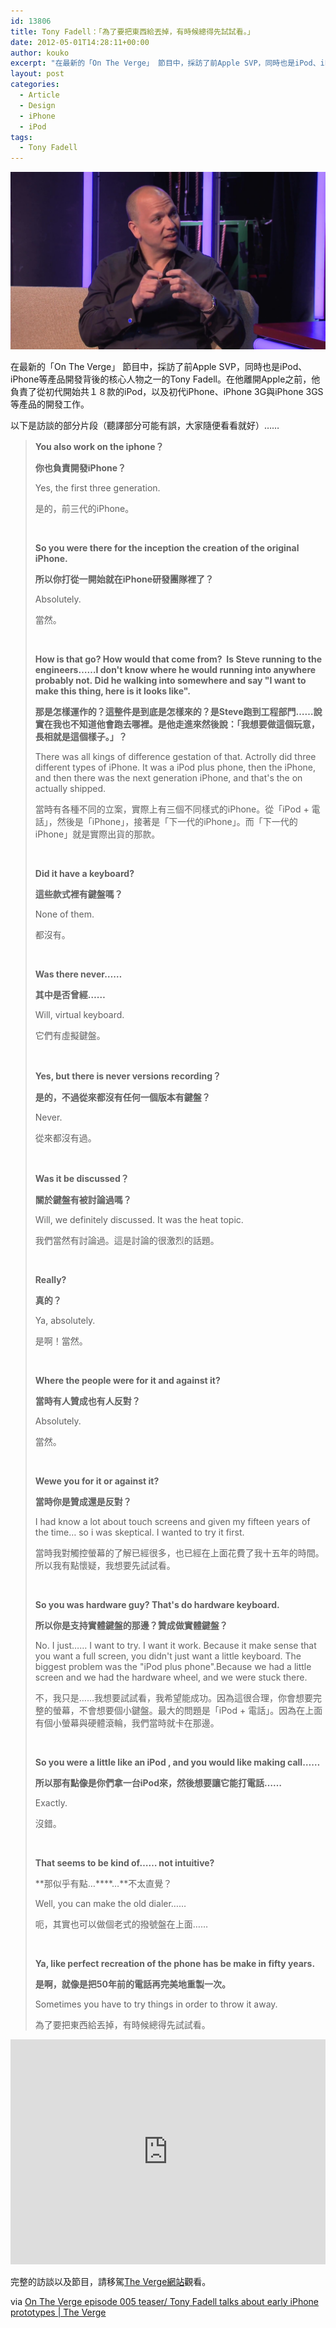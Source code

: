 ```yaml
---
id: 13806
title: Tony Fadell：「為了要把東西給丟掉，有時候總得先試試看。」
date: 2012-05-01T14:28:11+00:00
author: kouko
excerpt: "在最新的「On The Verge」 節目中，採訪了前Apple SVP，同時也是iPod、iPhone等產品開發背後的核心人物之一的Tony Fadell。在他離開Apple之前，他負責了從初代開始共１８款的iPod，以及初代iPhone、iPhone 3G與iPhone 3GS等產品的開發工作。"
layout: post
categories:
  - Article
  - Design
  - iPhone
  - iPod
tags:
  - Tony Fadell
---
```

<img alt="Tony Fadell on the verge ipod and iphone early interview 1755"  src="/img/2012-05-01-tony-fadell-on-early-iphone-prototypes/Tony-Fadell-on-the-verge-ipod-and-iphone-early-interview__1755.jpg" title="Tony-Fadell-on-the-verge-ipod-and-iphone-early-interview__1755.jpg"  />

在最新的「On The Verge」&nbsp;節目中，採訪了前Apple SVP，同時也是iPod、iPhone等產品開發背後的核心人物之一的Tony Fadell。在他離開Apple之前，他負責了從初代開始共１８款的iPod，以及初代iPhone、iPhone 3G與iPhone 3GS等產品的開發工作。


以下是訪談的部分片段（聽譯部分可能有誤，大家隨便看看就好）&hellip;&hellip;

> **You also work on the iphone？**
>
> **你也負責開發iPhone？**
>
> Yes, the first three generation.
>
> 是的，前三代的iPhone。
>
> &nbsp;
>
> **So you were there for the inception the creation of the original iPhone.**
>
> **所以你打從一開始就在iPhone研發團隊裡了？**
>
> Absolutely.
>
> 當然。
>
> &nbsp;
>
> **How is that go? How would that come from? &nbsp;Is Steve running to the engineers&hellip;&hellip;I don't know where he would running into anywhere probably not.&nbsp;Did he walking into somewhere and say "I want to make this thing, here is it looks like".**
>
> **那是怎樣運作的？這整件是到底是怎樣來的？是Steve跑到工程部門&hellip;&hellip;說實在我也不知道他會跑去哪裡。是他走進來然後說：「我想要做這個玩意，長相就是這個樣子。」？**
>
> There was all kings of difference gestation of that. Actrolly did three different types of iPhone. It was a iPod plus phone, then the iPhone, and then there was the next generation iPhone, and that's the on actually shipped.
>
> 當時有各種不同的立案，實際上有三個不同樣式的iPhone。從「iPod + 電話」，然後是「iPhone」，接著是「下一代的iPhone」。而「下一代的iPhone」就是實際出貨的那款。
>
> &nbsp;
>
> **Did it have a keyboard?**
>
> **這些款式裡有鍵盤嗎？**
>
> None of them.
>
> 都沒有。
>
> &nbsp;
>
> **Was there never&hellip;&hellip;**
>
> **其中是否曾經&hellip;&hellip;**
>
> Will, virtual keyboard.
>
> 它們有虛擬鍵盤。
>
> &nbsp;
>
> **Yes, but there is never versions recording？**
>
> **是的，不過從來都沒有任何一個版本有鍵盤？**
>
> Never.
>
> 從來都沒有過。
>
> &nbsp;
>
> **Was it be discussed？**
>
> **關於鍵盤有被討論過嗎？**
>
> Will, we definitely discussed. It was the heat topic.
>
> 我們當然有討論過。這是討論的很激烈的話題。
>
> &nbsp;
>
> **Really?**
>
> **真的？**
>
> Ya, absolutely.
>
> 是啊！當然。
>
> &nbsp;
>
> **Where the people were for it and against it?**
>
> **當時有人贊成也有人反對？**
>
> Absolutely.
>
> 當然。
>
> &nbsp;
>
> **Wewe you for it or&nbsp;against it?**
>
> **當時你是贊成還是反對？**
>
> I had know a lot about touch screens and given my fifteen years of the time&hellip; so i was skeptical. I wanted to try it first.
>
> 當時我對觸控螢幕的了解已經很多，也已經在上面花費了我十五年的時間。所以我有點懷疑，我想要先試試看。
>
> &nbsp;
>
> **So you was hardware guy? That's do hardware keyboard.**
>
> **所以你是支持實體鍵盤的那邊？贊成做實體鍵盤？**
>
> No. I just&hellip;&hellip; I want to try. I want it work. Because it make sense that you want a full screen, you didn't just&nbsp;want a little keyboard. The biggest problem was the "iPod plus phone".Because we had a little screen and we had the hardware wheel, and we were stuck there.
>
> 不，我只是&hellip;&hellip;我想要試試看，我希望能成功。因為這很合理，你會想要完整的螢幕，不會想要個小鍵盤。最大的問題是「iPod + 電話」。因為在上面有個小螢幕與硬體滾輪，我們當時就卡在那邊。
>
> &nbsp;
>
> **So you were a little like an iPod , and you would like making call&hellip;&#8230;**
>
> **所以那有點像是你們拿一台iPod來，然後想要讓它能打電話&hellip;&hellip;**
>
> Exactly.
>
> 沒錯。
>
> &nbsp;
>
> **That seems to be kind of&hellip;&hellip; not intuitive?**
>
> **那似乎有點&hellip;****&hellip;**不太直覺？
>
> Well, you can make the old dialer&hellip;&hellip;
>
> 呃，其實也可以做個老式的撥號盤在上面&hellip;&hellip;
>
> &nbsp;
>
> **Ya, like perfect recreation of the phone has be make in fifty years.**
>
> **是啊，就像是把50年前的電話再完美地重製一次。**
>
> Sometimes you have to try things in order to throw it away.
>
> 為了要把東西給丟掉，有時候總得先試試看。

<iframe width="100%" height="360" src="https://www.youtube.com/embed/HA4C44ZOWgM" frameborder="0" allowfullscreen></iframe>

完整的訪談以及節目，請移駕[The Verge網站](http://www.theverge.com/2012/4/30/2987892/on-the-verge-episode-005-tony-fadell-and-chris-grant)觀看。

via&nbsp;[On The Verge episode 005 teaser/ Tony Fadell talks about early iPhone prototypes | The Verge](http://www.theverge.com/2012/4/29/2986777/on-the-verge-episode-005-teaser-tony-fadell-iphone-prototypes)
